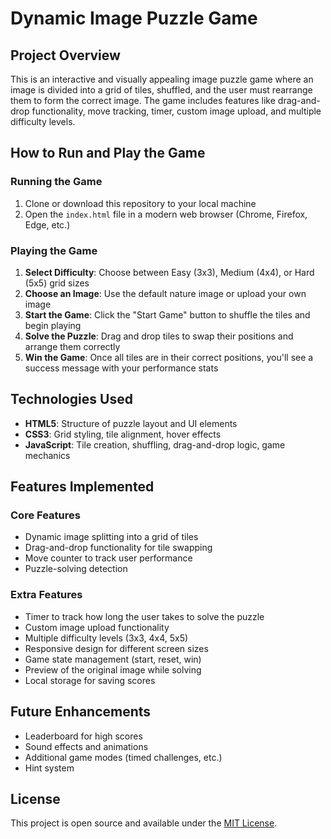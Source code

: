 # Dynamic Image Puzzle Game

## Project Overview
This is an interactive and visually appealing image puzzle game where an image is divided into a grid of tiles, shuffled, and the user must rearrange them to form the correct image. The game includes features like drag-and-drop functionality, move tracking, timer, custom image upload, and multiple difficulty levels.

## How to Run and Play the Game

### Running the Game
1. Clone or download this repository to your local machine
2. Open the `index.html` file in a modern web browser (Chrome, Firefox, Edge, etc.)

### Playing the Game
1. **Select Difficulty**: Choose between Easy (3x3), Medium (4x4), or Hard (5x5) grid sizes
2. **Choose an Image**: Use the default nature image or upload your own image
3. **Start the Game**: Click the "Start Game" button to shuffle the tiles and begin playing
4. **Solve the Puzzle**: Drag and drop tiles to swap their positions and arrange them correctly
5. **Win the Game**: Once all tiles are in their correct positions, you'll see a success message with your performance stats

## Technologies Used
- **HTML5**: Structure of puzzle layout and UI elements
- **CSS3**: Grid styling, tile alignment, hover effects
- **JavaScript**: Tile creation, shuffling, drag-and-drop logic, game mechanics

## Features Implemented

### Core Features
- Dynamic image splitting into a grid of tiles
- Drag-and-drop functionality for tile swapping
- Move counter to track user performance
- Puzzle-solving detection

### Extra Features
- Timer to track how long the user takes to solve the puzzle
- Custom image upload functionality
- Multiple difficulty levels (3x3, 4x4, 5x5)
- Responsive design for different screen sizes
- Game state management (start, reset, win)
- Preview of the original image while solving
- Local storage for saving scores

## Future Enhancements
- Leaderboard for high scores
- Sound effects and animations
- Additional game modes (timed challenges, etc.)
- Hint system

## License
This project is open source and available under the [MIT License](LICENSE).